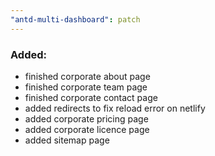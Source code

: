 ```yaml
---
"antd-multi-dashboard": patch
---
```


### Added:
- finished corporate about page
- finished corporate team page
- finished corporate contact page
- added redirects to fix reload error on netlify
- added corporate pricing page
- added corporate licence page
- added sitemap page
